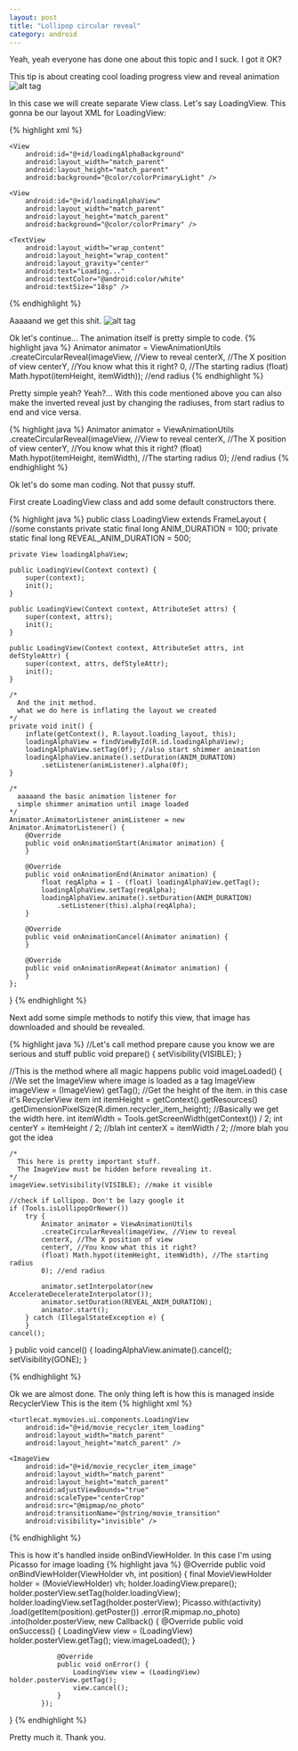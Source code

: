 ```yaml
---
layout: post
title: "Lollipop circular reveal"
category: android
---
```


Yeah, yeah everyone has done one about this topic and I suck. I got it OK?

This tip is about creating cool loading progress view and reveal animation
![alt tag](https://media.giphy.com/media/26vUBjg9YaQ7jkGvC/giphy.gif)


<!-- more -->
In this case we will create separate View class. Let's say LoadingView.
This gonna be our layout XML for LoadingView:

{% highlight xml %}
<?xml version="1.0" encoding="utf-8"?>
<FrameLayout xmlns:android="http://schemas.android.com/apk/res/android"
    android:layout_width="match_parent"
    android:layout_height="match_parent">

    <View
        android:id="@+id/loadingAlphaBackground"
        android:layout_width="match_parent"
        android:layout_height="match_parent"
        android:background="@color/colorPrimaryLight" />

    <View
        android:id="@+id/loadingAlphaView"
        android:layout_width="match_parent"
        android:layout_height="match_parent"
        android:background="@color/colorPrimary" />

    <TextView
        android:layout_width="wrap_content"
        android:layout_height="wrap_content"
        android:layout_gravity="center"
        android:text="Loading..."
        android:textColor="@android:color/white"
        android:textSize="18sp" />
</FrameLayout>
{% endhighlight %}

Aaaaand we get this shit.
![alt tag](../../../../../images/loading.png)


Ok let's continue... The animation itself is pretty simple to code.
{% highlight java %}
Animator animator = ViewAnimationUtils
	.createCircularReveal(imageView, //View to reveal
	centerX, //The X position of view
	centerY, //You know what this it right?
	0, //The starting radius
	(float) Math.hypot(itemHeight, itemWidth)); //end radius
{% endhighlight %}

Pretty simple yeah? Yeah?... 
With this code mentioned above you can also make the inverted reveal just by changing the radiuses, from start radius to end and vice versa.

{% highlight java %}
Animator animator = ViewAnimationUtils
	.createCircularReveal(imageView, //View to reveal
	centerX, //The X position of view
	centerY, //You know what this it right?
	(float) Math.hypot(itemHeight, itemWidth), //The starting radius
	0); //end radius
{% endhighlight %}

Ok let's do some man coding. Not that pussy stuff.

First create LoadingView class and add some default constructors there.

{% highlight java %}
public class LoadingView extends FrameLayout {
    //some constants
    private static final long ANIM_DURATION = 100;
    private static final long REVEAL_ANIM_DURATION = 500;

    private View loadingAlphaView;

    public LoadingView(Context context) {
        super(context);
        init();
    }

    public LoadingView(Context context, AttributeSet attrs) {
        super(context, attrs);
        init();
    }

    public LoadingView(Context context, AttributeSet attrs, int defStyleAttr) {
        super(context, attrs, defStyleAttr);
        init();
    }

    /*
      And the init method.
      what we do here is inflating the layout we created
    */
    private void init() {
        inflate(getContext(), R.layout.loading_layout, this);
        loadingAlphaView = findViewById(R.id.loadingAlphaView);
        loadingAlphaView.setTag(0f); //also start shimmer animation
        loadingAlphaView.animate().setDuration(ANIM_DURATION)
        	.setListener(animListener).alpha(0f);
    }

    /*
      aaaaand the basic animation listener for
      simple shimmer animation until image loaded
    */
    Animator.AnimatorListener animListener = new Animator.AnimatorListener() {
        @Override
        public void onAnimationStart(Animator animation) {
        }

        @Override
        public void onAnimationEnd(Animator animation) {
            float reqAlpha = 1 - (float) loadingAlphaView.getTag();
            loadingAlphaView.setTag(reqAlpha);
            loadingAlphaView.animate().setDuration(ANIM_DURATION)
            	.setListener(this).alpha(reqAlpha);
        }

        @Override
        public void onAnimationCancel(Animator animation) {
        }

        @Override
        public void onAnimationRepeat(Animator animation) {
        }
    };
}
{% endhighlight %}

Next add some simple methods to notify this view, that image has downloaded and should be revealed.

{% highlight java %}
//Let's call method prepare cause you know we are serious and stuff
public void prepare() { 
    setVisibility(VISIBLE);
}

//This is the method where all magic happens
public void imageLoaded() {
	//We set the ImageView where image is loaded as a tag 
    ImageView imageView = (ImageView) getTag();
    //Get the height of the item. in this case it's RecyclerView item
    int itemHeight = getContext().getResources()
    		.getDimensionPixelSize(R.dimen.recycler_item_height);
    //Basically we get the width here.
    int itemWidth = Tools.getScreenWidth(getContext()) / 2;
    int centerY = itemHeight / 2; //blah
    int centerX = itemWidth / 2; //more blah you got the idea

    /*
      This here is pretty important stuff. 
      The ImageView must be hidden before revealing it.
    */
    imageView.setVisibility(VISIBLE); //make it visible

    //check if Lollipop. Don't be lazy google it
    if (Tools.isLollipopOrNewer()) 
        try {
            Animator animator = ViewAnimationUtils
			.createCircularReveal(imageView, //View to reveal
			centerX, //The X position of view
			centerY, //You know what this it right?
			(float) Math.hypot(itemHeight, itemWidth), //The starting radius
			0); //end radius

            animator.setInterpolator(new AccelerateDecelerateInterpolator());
            animator.setDuration(REVEAL_ANIM_DURATION);
            animator.start();
        } catch (IllegalStateException e) {
        }
    cancel();
}
public void cancel() {
    loadingAlphaView.animate().cancel();
    setVisibility(GONE);
}

{% endhighlight %}

Ok we are almost done. The only thing left is how this is managed inside RecyclerView
This is the item
{% highlight xml %}
<?xml version="1.0" encoding="utf-8"?>
<FrameLayout xmlns:android="http://schemas.android.com/apk/res/android"
    android:layout_width="match_parent"
    android:layout_height="@dimen/recycler_item_height"
    android:layout_margin="@dimen/recycler_item_margin"
    android:orientation="vertical">

    <turtlecat.mymovies.ui.components.LoadingView
        android:id="@+id/movie_recycler_item_loading"
        android:layout_width="match_parent"
        android:layout_height="match_parent" />

    <ImageView
        android:id="@+id/movie_recycler_item_image"
        android:layout_width="match_parent"
        android:layout_height="match_parent"
        android:adjustViewBounds="true"
        android:scaleType="centerCrop"
        android:src="@mipmap/no_photo"
        android:transitionName="@string/movie_transition"
        android:visibility="invisible" />

</FrameLayout>
{% endhighlight %}

This is how it's handled inside onBindViewHolder. In this case I'm using Picasso for image loading
{% highlight java %}
@Override
public void onBindViewHolder(ViewHolder vh, int position) {
    final MovieViewHolder holder = (MovieViewHolder) vh;
    holder.loadingView.prepare();
    holder.posterView.setTag(holder.loadingView);
    holder.loadingView.setTag(holder.posterView);
    Picasso.with(activity)
            .load(getItem(position).getPoster())
            .error(R.mipmap.no_photo)
            .into(holder.posterView, new Callback() {
                @Override
                public void onSuccess() {
                    LoadingView view = (LoadingView) holder.posterView.getTag();
                    view.imageLoaded();
                }

                @Override
                public void onError() {
                    LoadingView view = (LoadingView) holder.posterView.getTag();
                    view.cancel();
                }
            });
}
{% endhighlight %}

Pretty much it. Thank you.